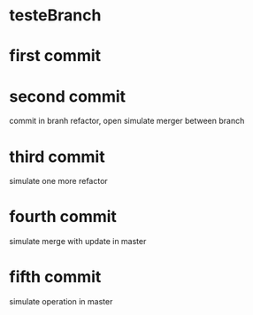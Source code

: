 # testeBranch
# first commit
# second commit
commit in branh refactor, open simulate merger between branch
#  third commit
simulate one more refactor
# fourth commit
simulate merge with update in master
# fifth commit
simulate operation in master